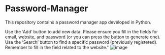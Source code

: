 # Password-Manager
This repository contains a password manager app developed in Python.

Use the ‘Add’ button to add new data. Please ensure you fill in the fields for email, website, and password (or you can press the button to generate one).
Use the ‘Search’ button to find a specific password (previously registered). Remember to fill in the field related to the website."
![image](https://github.com/user-attachments/assets/5d9352ca-2287-4078-a67e-4174ee1c3cce)
